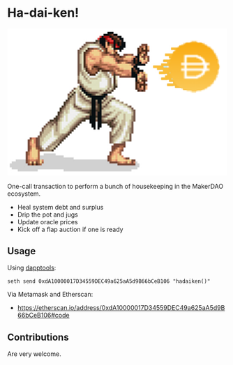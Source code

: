 # Ha-dai-ken!

![Hadaiken](hadaiken.png)

One-call transaction to perform a bunch of housekeeping in the MakerDAO ecosystem.

  * Heal system debt and surplus
  * Drip the pot and jugs
  * Update oracle prices
  * Kick off a flap auction if one is ready

## Usage

Using [dapptools](https://dapp.tools/):

```
seth send 0xdA10000017D34559DEC49a625aA5d9B66bCeB106 "hadaiken()"
```

Via Metamask and Etherscan:

  * https://etherscan.io/address/0xdA10000017D34559DEC49a625aA5d9B66bCeB106#code

## Contributions

Are very welcome.
